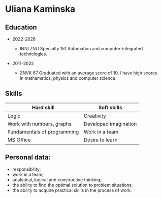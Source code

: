 # Uliana Kaminska

## Education

* 2022-2026
    * INNI ZNU Specialty 151 Automation and computer-integrated technologies.

* 2011-2022
    * ZNVK 67 Graduated with an average score of 10. I have high scores in mathematics, physics and computer science.


## Skills

| Hard skill | Soft skills  |
| -----------| ------------ |
| Logic  | Creativity |
| Work with numbers, graphs | Developed imagination |
| Fundamentals of programming | Work in a team |
| MS Office | Desire to learn |


## Personal data:

- responsibility;
- work in a team;
- analytical, logical and constructive thinking;
- the ability to find the optimal solution to problem situations;
- the ability to acquire practical skills in the process of work.
